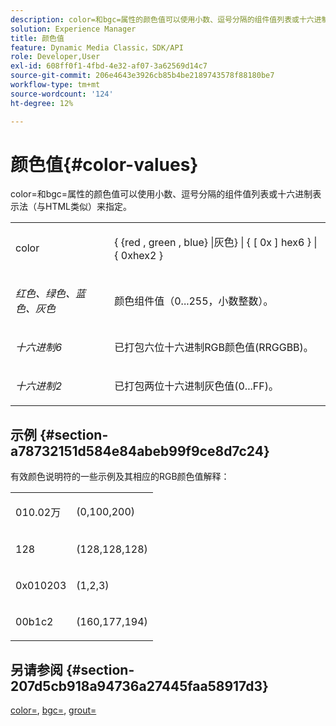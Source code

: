 ```yaml
---
description: color=和bgc=属性的颜色值可以使用小数、逗号分隔的组件值列表或十六进制表示法（与HTML类似）来指定。
solution: Experience Manager
title: 颜色值
feature: Dynamic Media Classic，SDK/API
role: Developer,User
exl-id: 608ff0f1-4fbd-4e32-af07-3a62569d14c7
source-git-commit: 206e4643e3926cb85b4be2189743578f88180be7
workflow-type: tm+mt
source-wordcount: '124'
ht-degree: 12%

---
```


# 颜色值{#color-values}

color=和bgc=属性的颜色值可以使用小数、逗号分隔的组件值列表或十六进制表示法（与HTML类似）来指定。

<table id="simpletable_9B3A231D5BB14A3DB2B42B341E198341"> 
 <tr class="strow"> 
  <td class="stentry"> <p><span class="varname"> color</span> </p></td> 
  <td class="stentry"> <p><span class="codeph">{ {red , green , blue} |灰色} | { [ 0x ] hex6 } | { 0xhex2 }</span> </p></td> 
 </tr> 
 <tr class="strow"> 
  <td class="stentry"> <p><i>红色、绿色、蓝色、灰色</i> </p></td> 
  <td class="stentry"> <p>颜色组件值（0...255，小数整数）。 </p></td> 
 </tr> 
 <tr class="strow"> 
  <td class="stentry"> <p><i>十六进制6</i> </p></td> 
  <td class="stentry"> <p>已打包六位十六进制RGB颜色值(RRGGBB)。 </p></td> 
 </tr> 
 <tr class="strow"> 
  <td class="stentry"> <p><i>十六进制2</i> </p></td> 
  <td class="stentry"> <p>已打包两位十六进制灰色值(0...FF)。 </p></td> 
 </tr> 
</table>

## 示例 {#section-a78732151d584e84abeb99f9ce8d7c24}

有效颜色说明符的一些示例及其相应的RGB颜色值解释：

<table id="simpletable_837B3173020240A5B7B2DB2F4CC57352"> 
 <tr class="strow"> 
  <td class="stentry"> <p>010.02万 </p></td> 
  <td class="stentry"> <p>(0,100,200) </p></td> 
 </tr> 
 <tr class="strow"> 
  <td class="stentry"> <p>128 </p></td> 
  <td class="stentry"> <p>(128,128,128) </p></td> 
 </tr> 
 <tr class="strow"> 
  <td class="stentry"> <p>0x010203 </p></td> 
  <td class="stentry"> <p>(1,2,3) </p></td> 
 </tr> 
 <tr class="strow"> 
  <td class="stentry"> <p>00b1c2 </p></td> 
  <td class="stentry"> <p>(160,177,194) </p></td> 
 </tr> 
</table>

## 另请参阅 {#section-207d5cb918a94736a27445faa58917d3}

[color=](../../../../../ir-api/http-protocol/image-rendering-api-ref/c-ir-http-protocol-ref/c-ir-http-protocol-command-reference/r-ir-http-color.md#reference-ea3cba9edfe94dbab86d8f123a9ed0aa),  [bgc=](../../../../../ir-api/http-protocol/image-rendering-api-ref/c-ir-http-protocol-ref/c-ir-http-protocol-command-reference/r-ir-bgc.md#reference-3f5c78cea01c4a85aa582076d23aebb0),  [grout=](../../../../../ir-api/http-protocol/image-rendering-api-ref/c-ir-http-protocol-ref/c-ir-http-protocol-command-reference/r-ir-grout.md#reference-73651cbbbc344adba2626ef950d3672a)
